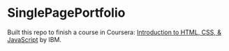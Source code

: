 # SinglePagePortfolio
Built this repo to finish a course in Coursera: [Introduction to HTML, CSS, & JavaScript](https://www.coursera.org/learn/introduction-html-css-javascript) by IBM.